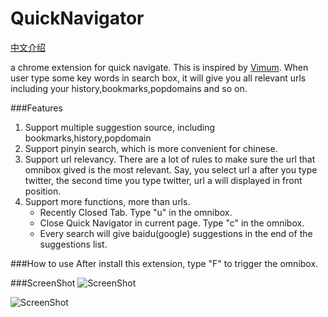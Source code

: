 QuickNavigator
==============

[中文介绍](https://github.com/qianlifeng/QuickNavigator/wiki/QuickNavigator-For-Chinese-Doc)

a chrome extension for quick navigate. This is inspired by [Vimum](http://vimium.github.io/).
When user type some key words in search box, it will give you all relevant urls including your history,bookmarks,popdomains and so on.

###Features
1. Support multiple suggestion source, including bookmarks,history,popdomain
2. Support pinyin search, which is more convenient for chinese.
3. Support url relevancy. There are a lot of rules to make sure the url that omnibox gived is the most relevant. Say, you select url a after you type twitter, the second time you type twitter, url a will displayed in front position.
4. Support more functions, more than urls. 
    * Recently Closed Tab. Type "u" in the omnibox.
    * Close Quick Navigator in current page. Type "c" in the omnibox.
    * Every search will give baidu(google) suggestions in the end of the suggestions list.

###How to use
After install this extension, type "F" to trigger the omnibox.

###ScreenShot
![ScreenShot](http://ww4.sinaimg.cn/large/5d7c1fa4jw1e9cw9ct34pj20y60ik429.jpg)

![ScreenShot](http://ww4.sinaimg.cn/large/5d7c1fa4jw1e9cwaopw58j20s20gywfz.jpg)
